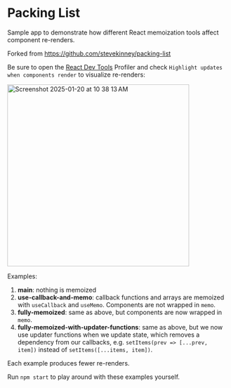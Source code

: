 # Packing List

Sample app to demonstrate how different React memoization tools affect component re-renders. 

Forked from https://github.com/stevekinney/packing-list  

Be sure to open the [React Dev Tools](https://react.dev/learn/react-developer-tools) Profiler and check `Highlight updates when components render` to visualize re-renders:

<img width="414" alt="Screenshot 2025-01-20 at 10 38 13 AM" src="https://github.com/user-attachments/assets/ced0b36a-2ac3-46a2-8175-48bb6762fe3c" />

Examples:
1. **main**: nothing is memoized
2. **use-callback-and-memo**: callback functions and arrays are memoized with `useCallback` and `useMemo`. Components are not wrapped in `memo`.
3. **fully-memoized**: same as above, but components are now wrapped in `memo`.
4. **fully-memoized-with-updater-functions**: same as above, but we now use updater functions when we update state, which removes a dependency from our callbacks, e.g. `setItems(prev => [...prev, item])` instead of `setItems([...items, item])`.

Each example produces fewer re-renders.

Run `npm start` to play around with these examples yourself.
